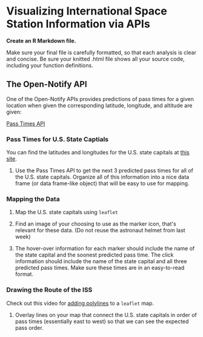 # Visualizing International Space Station Information via APIs

**Create an R Markdown file.**

Make sure your final file is carefully formatted, so that each analysis is clear and concise.  Be sure your knitted .html file shows all your source code, including your function definitions. 

## The Open-Notify API

One of the Open-Notify APIs provides predictions of pass times for a given location when given the corresponding latitude, longitude, and altitude are given:

[Pass Times API](http://open-notify.org/Open-Notify-API/ISS-Pass-Times/)

### Pass Times for U.S. State Captials 

You can find the latitudes and longitudes for the U.S. state capitals at [this site](https://people.sc.fsu.edu/~jburkardt/datasets/states/states.html).

1. Use the Pass Times API to get the next 3 predicted pass times for all of the U.S. state capitals. Organize all of this information into a nice data frame (or data frame-like object) that will be easy to use for mapping.


### Mapping the Data 

1. Map the U.S. state capitals using `leaflet`

2. Find an image of your choosing to use as the marker icon, that's relevant for these data. (Do not reuse the astronaut helmet from last week)

3. The hover-over information for each marker should include the name of the state capital and the soonest predicted pass time. The click information should include the name of the state capital and all three predicted pass times. Make sure these times are in an easy-to-read format.


### Drawing the Route of the ISS 

Check out this video for [adding polylines](https://www.youtube.com/watch?v=iKESL0Iwmmw) to a `leaflet` map.

1. Overlay lines on your map that connect the U.S. state capitals in order of pass times (essentially east to west) so that we can see the expected pass order.
